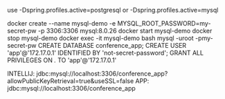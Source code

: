 use
-Dspring.profiles.active=postgresql
  or
-Dspring.profiles.active=mysql

docker create --name mysql-demo -e MYSQL_ROOT_PASSWORD=my-secret-pw -p 3306:3306 mysql:8.0.26
docker start mysql-demo
docker stop mysql-demo
docker exec -it mysql-demo bash
mysql -uroot -pmy-secret-pw
CREATE DATABASE conference_app;
CREATE USER 'app'@'172.17.0.1' IDENTIFIED BY 'not-secret-password';
GRANT ALL PRIVILEGES ON *.* TO 'app'@'172.17.0.1'

INTELLIJ: jdbc:mysql://localhost:3306/conference_app?allowPublicKeyRetrieval=true&useSSL=false
APP: jdbc:mysql://localhost:3306/conference_app